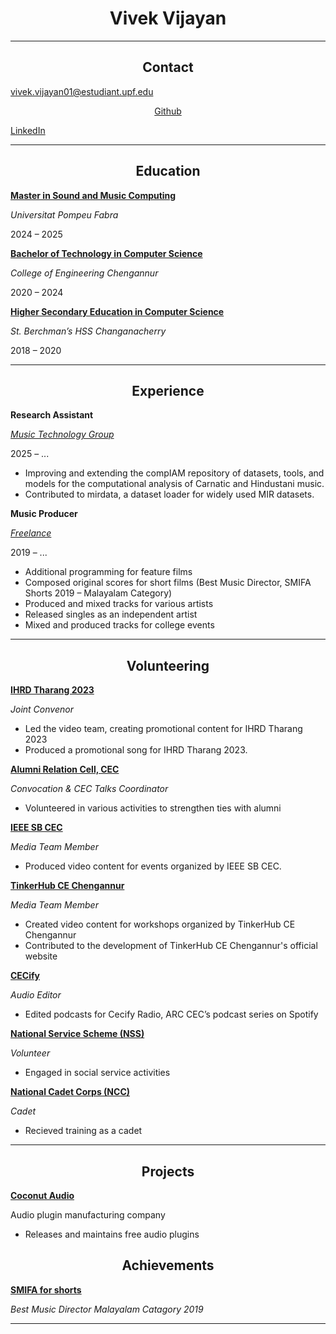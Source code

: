 # <center>Vivek Vijayan</center>

---

## <center>Contact</center>

vivek.vijayan01@estudiant.upf.edu

[<center>Github</center>](https://github.com/vivekvjyn)

[LinkedIn](https://www.linkedin.com/in/vivek-vijayan12/)

---

## <center>Education</center>

[**Master in Sound and Music Computing**](https://www.upf.edu/web/smc)

*Universitat Pompeu Fabra*

2024 – 2025

[**Bachelor of Technology in Computer Science**](https://ceconline.edu/academics/departments/computer-science/)

*College of Engineering Chengannur*

2020 – 2024

[**Higher Secondary Education in Computer Science**](https://www.sbhss.in/2023/07/science-with-computer-science.html)

*St. Berchman’s HSS Changanacherry*

2018 – 2020

---

## <center>Experience</center>

**Research Assistant**

[*Music Technology Group*](https://www.upf.edu/web/mtg)

2025 – ...

- Improving and extending the compIAM repository of datasets, tools, and models for the computational analysis of Carnatic and Hindustani music.
- Contributed to mirdata, a dataset loader for widely used MIR datasets.

**Music Producer**

[*Freelance*](https://www.youtube.com/playlist?list=PLcoyEawxwo3pYLek-4dW2vnWtg_CNpXwu)

2019 – ...

- Additional programming for feature films
- Composed original scores for short films (Best Music Director, SMIFA Shorts 2019 – Malayalam Category)
- Produced and mixed tracks for various artists
- Released singles as an independent artist
- Mixed and produced tracks for college events

---

## <center>Volunteering</center>

[**IHRD Tharang 2023**](https://tharang.ihrd.ac.in/)

*Joint Convenor*

- Led the video team, creating promotional content for IHRD Tharang 2023
- Produced a promotional song for IHRD Tharang 2023.

[**Alumni Relation Cell, CEC**](https://arc.ceconline.edu/)

*Convocation & CEC Talks Coordinator*

- Volunteered in various activities to strengthen ties with alumni

[**IEEE SB CEC**](https://cecieee.org/)

*Media Team Member*

- Produced video content for events organized by IEEE SB CEC.

[**TinkerHub CE Chengannur**](https://tinkerhub-cec-website.vercel.app/)

*Media Team Member*

- Created video content for workshops organized by TinkerHub CE Chengannur
- Contributed to the development of TinkerHub CE Chengannur's official website

[**CECify**](https://open.spotify.com/show/6rReb7whpQweDQpeZLDDGW)

*Audio Editor*

- Edited podcasts for Cecify Radio, ARC CEC’s podcast series on Spotify

[**National Service Scheme (NSS)**](https://nss.gov.in/)

*Volunteer*

- Engaged in social service activities

[**National Cadet Corps (NCC)**](https://indiancc.mygov.in/)

*Cadet*

- Recieved training as a cadet

---

## <center>Projects</center>

[**Coconut Audio**](https://github.com/coconut-audio)

Audio plugin manufacturing company

- Releases and maintains free audio plugins

## <center>Achievements</center>

[**SMIFA for shorts**](https://www.facebook.com/SMIFA.official)

*Best Music Director Malayalam Catagory 2019*

---
